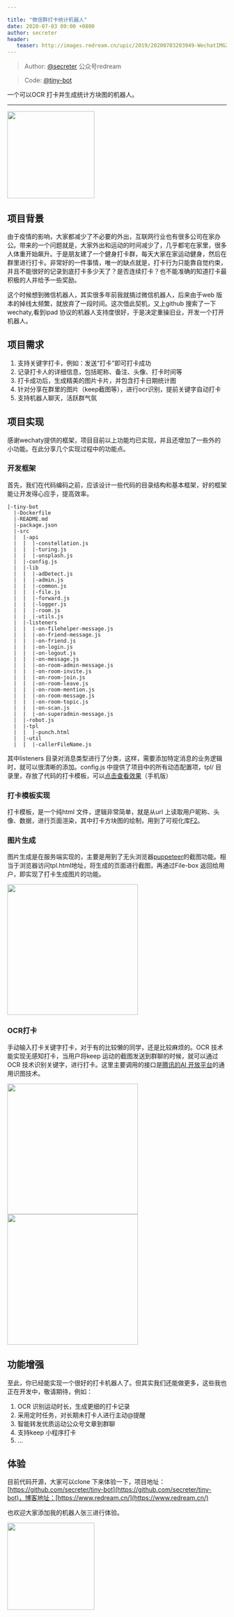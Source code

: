 ```yaml
---

title: "微信群打卡统计机器人"
date: 2020-07-03 09:00 +0800
author: secreter
header:
   teaser: http://images.redream.cn/upic/2019/20200703203949-WechatIMG267.jpeg
---
```


<!-- markdownlint-disable -->

> Author: [@secreter](https://github.com/secreter) 公众号redream

> Code: [@tiny-bot](https://github.com/secreter/tiny-bot)

一个可以OCR 打卡并生成统计方块图的机器人。

---

<img src="http://images.redream.cn/upic/2019/20200703203949-WechatIMG267.jpeg" width=200>

<!--more-->

## 项目背景

由于疫情的影响，大家都减少了不必要的外出，互联网行业也有很多公司在家办公。带来的一个问题就是，大家外出和运动的时间减少了，几乎都宅在家里，很多人体重开始飙升。于是朋友建了一个健身打卡群，每天大家在家运动健身，然后在群里进行打卡。非常好的一件事情，唯一的缺点就是，打卡行为只能靠自觉约束，并且不能很好的记录到底打卡多少天了？是否连续打卡？也不能准确的知道打卡最积极的人并给予一些奖励。

这个时候想到微信机器人，其实很多年前我就搞过微信机器人，后来由于web  版本的掉线太频繁，就放弃了一段时间。这次借此契机，又上github 搜索了一下wechaty,看到ipad 协议的机器人支持度很好，于是决定重操旧业，开发一个打开机器人。

## 项目需求

1. 支持关键字打卡，例如：发送“打卡”即可打卡成功
2. 记录打卡人的详细信息，包括昵称、备注、头像、打卡时间等
3. 打卡成功后，生成精美的图片卡片，并包含打卡日期统计图
4. 针对分享在群里的图片（keep截图等），进行ocr识别，提前关键字自动打卡
5. 支持机器人聊天，活跃群气氛

## 项目实现

感谢wechaty提供的框架，项目目前以上功能均已实现，并且还增加了一些外的小功能。在此分享几个实现过程中的功能点。

### 开发框架

首先，我们在代码编码之前，应该设计一些代码的目录结构和基本框架，好的框架能让开发得心应手，提高效率。

```
|-tiny-bot
  |-Dockerfile
  |-README.md
  |-package.json
  |-src
  |  |-api
  |  |  |-constellation.js
  |  |  |-turing.js
  |  |  |-unsplash.js
  |  |-config.js
  |  |-lib
  |  |  |-adDetect.js
  |  |  |-admin.js
  |  |  |-common.js
  |  |  |-file.js
  |  |  |-forward.js
  |  |  |-logger.js
  |  |  |-room.js
  |  |  |-utils.js
  |  |-listeners
  |  |  |-on-filehelper-message.js
  |  |  |-on-friend-message.js
  |  |  |-on-friend.js
  |  |  |-on-login.js
  |  |  |-on-logout.js
  |  |  |-on-message.js
  |  |  |-on-room-admin-message.js
  |  |  |-on-room-invite.js
  |  |  |-on-room-join.js
  |  |  |-on-room-leave.js
  |  |  |-on-room-mention.js
  |  |  |-on-room-message.js
  |  |  |-on-room-topic.js
  |  |  |-on-scan.js
  |  |  |-on-superadmin-message.js
  |  |-robot.js
  |  |-tpl
  |  |  |-punch.html
  |  |-util
  |  |  |-callerFileName.js

```

其中listeners 目录对消息类型进行了分类，这样，需要添加特定消息的业务逻辑时，就可以很清晰的添加。config.js 中提供了项目中的所有动态配置项，tpl/ 目录里，存放了代码的打卡模板，可以[点击查看效果](http://images.redream.cn/upic/2019/20200629184711-punch.html?data=[{"count":1,"timestamp":1593097495015},{"count":1,"timestamp":1593270295015},{"count":1,"timestamp":1593339046223},{"count":1,"timestamp":1593427696584},{"count":1,"timestamp":1593521084178},{"count":1,"timestamp":1593574357851},{"count":1,"timestamp":1593688908645},{"count":1,"timestamp":1593705938358}]&avatar=http://wx.qlogo.cn/mmhead/ver_1/OeKicM5TibegS3iaUtdbwFwzQia16QftEgzLuNR2ib5dicH0ka4bTAotbH8phSibTAKjh8derOHCh7qcPQhic1qnEibFlNW29z2ebqrn7gRpR9lgOicCM/132&name=@2020&&h=450&w=375&x=0&y=0)（手机版）


### 打卡模板实现

打卡模板，是一个纯html 文件，逻辑非常简单，就是从url 上读取用户昵称、头像、数据，进行页面渲染，其中打卡方块图的绘制，用到了可视化库[F2](https://f2.antv.vision/zh/docs/tutorial/getting-started)。

### 图片生成

图片生成是在服务端实现的，主要是用到了无头浏览器[puppeteer](https://try-puppeteer.appspot.com/)的截图功能。相当于浏览器访问tpl.html地址，将生成的页面进行截图，再通过File-box 返回给用户，即实现了打卡生成图片的功能。

<img src="http://images.redream.cn/upic/2019/20200703203949-WechatIMG267.jpeg" width=300>

### OCR打卡

手动输入打卡关键字打卡，对于有的比较懒的同学，还是比较麻烦的。OCR 技术能实现无感知打卡，当用户将keep 运动的截图发送到群聊的时候，就可以通过OCR 技术识别关键字，进行打卡。这里主要调用的接口是[腾讯的AI 开放平台](https://ai.qq.com/)的通用识图技术。

<img src="http://images.redream.cn/upic/2019/20200703201549-WechatIMG266.jpeg" width=300>
<br/>

<img src="http://images.redream.cn/upic/2019/20200703201749-WechatIMG264.jpeg" width=300>

## 功能增强

至此，你已经能实现一个很好的打卡机器人了。但其实我们还能做更多，这些我也正在开发中，敬请期待，例如：

1. OCR 识别运动时长，生成更细的打卡记录
2. 采用定时任务，对长期未打卡人进行主动@提醒
3. 智能转发优质运动公众号文章到群聊
4. 支持keep 小程序打卡
5. ...

## 体验

目前代码开源，大家可以clone 下来体验一下，项目地址：[https://github.com/secreter/tiny-bot](https://github.com/secreter/tiny-bot)，博客地址：[https://www.redream.cn/](https://www.redream.cn/)

也欢迎大家添加我的机器人张三进行体验。

<img src="http://images.redream.cn/upic/2019/20200703203111-WechatIMG263.jpeg" width=200>

